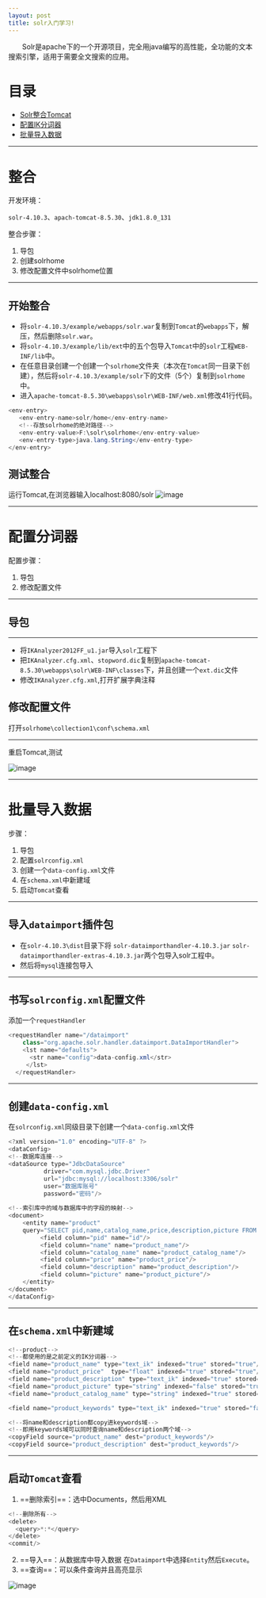 ```yaml
---
layout: post
title: solr入门学习!
---
```

&emsp;&emsp;Solr是apache下的一个开源项目，完全用java编写的高性能，全功能的文本搜索引擎，适用于需要全文搜索的应用。



# 目录

* [Solr整合Tomcat](#整合)
* [配置IK分词器](#配置分词器)
* [批量导入数据](#批量导入数据)

---
# 整合

开发环境：

`solr-4.10.3`、`apach-tomcat-8.5.30`、`jdk1.8.0_131`

整合步骤：
1. 导包
2. 创建solrhome
3. 修改配置文件中solrhome位置

---
## 开始整合
- 将`solr-4.10.3/example/webapps/solr.war`复制到`Tomcat`的`webapps`下，解压，然后删除`solr.war`。
- 将`solr-4.10.3/example/lib/ext`中的五个包导入`Tomcat`中的`solr`工程`WEB-INF/lib`中。
- 在任意目录创建一个创建一个`solrhome`文件夹（本次在`Tomcat`同一目录下创建），然后将`solr-4.10.3/example/solr`下的文件（5个）复制到`solrhome`中。
- 进入`apache-tomcat-8.5.30\webapps\solr\WEB-INF/web.xml`修改41行代码。

```java
<env-entry>
   <env-entry-name>solr/home</env-entry-name>
   <!--存放solrhome的绝对路径-->
   <env-entry-value>F:\solr\solrhome</env-entry-value>
   <env-entry-type>java.lang.String</env-entry-type>
</env-entry>
```
## 测试整合
运行Tomcat,在浏览器输入localhost:8080/solr
![image](https://ruanwenjun.github.io/images/20180414155444.png)

---

# 配置分词器

配置步骤：
1. 导包
2. 修改配置文件

---
## 导包
---
* 将`IKAnalyzer2012FF_u1.jar`导入`solr`工程下
* 把`IKAnalyzer.cfg.xml`、`stopword.dic`复制到`apache-tomcat-8.5.30\webapps\solr\WEB-INF\classes`下，并且创建一个`ext.dic`文件
* 修改`IKAnalyzer.cfg.xml`,打开扩展字典注释

## 修改配置文件
打开`solrhome\collection1\conf\schema.xml`

---
重启Tomcat,测试

![image](https://ruanwenjun.github.io/images/20180414162722.png)

---
# 批量导入数据
步骤：
1. 导包
2. 配置`solrconfig.xml`
3. 创建一个`data-config.xml`文件
4. 在`schema.xml`中新建域
5. 启动`Tomcat`查看

---
## 导入`dataimport`插件包
* 在`solr-4.10.3\dist`目录下将
`solr-dataimporthandler-4.10.3.jar`
`solr-dataimporthandler-extras-4.10.3.jar`两个包导入solr工程中。
* 然后将`mysql`连接包导入

---

## 书写`solrconfig.xml`配置文件
添加一个`requestHandler`

```java
<requestHandler name="/dataimport"  
    class="org.apache.solr.handler.dataimport.DataImportHandler">
	<lst name="defaults">
      <str name="config">data-config.xml</str>
     </lst>
  </requestHandler>
```

---

## 创建`data-config.xml`
在`solrconfig.xml`同级目录下创建一个`data-config.xml`文件

```java
<?xml version="1.0" encoding="UTF-8" ?>  
<dataConfig>   
<!--数据库连接-->
<dataSource type="JdbcDataSource"   
		  driver="com.mysql.jdbc.Driver"   
		  url="jdbc:mysql://localhost:3306/solr"   
		  user="数据库账号"   
		  password="密码"/>   
		  
<!--索引库中的域与数据库中的字段的映射-->
<document>   
	<entity name="product" 
	query="SELECT pid,name,catalog_name,price,description,picture FROM products ">
         <field column="pid" name="id"/> 
         <field column="name" name="product_name"/> 
         <field column="catalog_name" name="product_catalog_name"/> 
         <field column="price" name="product_price"/> 
         <field column="description" name="product_description"/> 
         <field column="picture" name="product_picture"/> 
	</entity>   
</document>   
</dataConfig>
```

---

## 在`schema.xml`中新建域
```java
<!--product-->
<!--都使用的是之前定义的IK分词器-->
<field name="product_name" type="text_ik" indexed="true" stored="true"/>
<field name="product_price"  type="float" indexed="true" stored="true"/>
<field name="product_description" type="text_ik" indexed="true" stored="false" />
<field name="product_picture" type="string" indexed="false" stored="true" />
<field name="product_catalog_name" type="string" indexed="true" stored="true" />

<field name="product_keywords" type="text_ik" indexed="true" stored="false" multiValued="true"/>

<!--将name和description都copy进keywords域-->
<!--即用keywords域可以同时查询name和description两个域-->
<copyField source="product_name" dest="product_keywords"/>
<copyField source="product_description" dest="product_keywords"/>
```
---
## 启动`Tomcat`查看
1. ==删除索引==：选中Documents，然后用XML

```java
<!--删除所有-->
<delete>
  <query>*:*</query>
</delete>
<commit/>
```

2. ==导入==：从数据库中导入数据
在`Dataimport`中选择`Entity`然后`Execute`。
3. ==查询==：可以条件查询并且高亮显示

![image](https://ruanwenjun.github.io/images/20180414202505.png)





